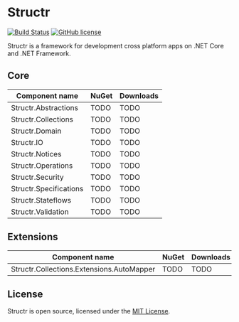# Structr
[![Build Status](https://ci.appveyor.com/api/projects/status/github/askalione/structr?branch=master&svg=true)](https://ci.appveyor.com/project/askalione/structr) 
[![GitHub license](https://img.shields.io/github/license/askalione/structr)](https://github.com/askalione/Structr/blob/master/LICENSE)  

Structr is a framework for development cross platform apps on .NET Core and .NET Framework.

## Core

| Component name | NuGet | Downloads |
| --- | --- | --- |
| Structr.Abstractions | TODO | TODO |
| Structr.Collections | TODO | TODO |
| Structr.Domain | TODO | TODO |
| Structr.IO | TODO | TODO |
| Structr.Notices | TODO | TODO |
| Structr.Operations | TODO | TODO |
| Structr.Security | TODO | TODO |
| Structr.Specifications | TODO | TODO |
| Structr.Stateflows | TODO | TODO |
| Structr.Validation | TODO | TODO |

## Extensions

| Component name | NuGet | Downloads |
| --- | --- | --- |
| Structr.Collections.Extensions.AutoMapper | TODO | TODO |

## License
Structr is open source, licensed under the [MIT License](https://github.com/askalione/Structr/blob/master/LICENSE).